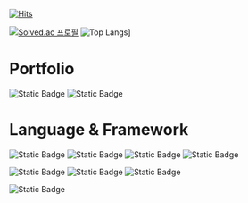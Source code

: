 [![Hits](https://hits.seeyoufarm.com/api/count/incr/badge.svg?url=https%3A%2F%2Fgithub.com%2Fcho960422%2Fhit-counter&count_bg=%2379C83D&title_bg=%23555555&icon=&icon_color=%23E7E7E7&title=hits&edge_flat=false)](https://hits.seeyoufarm.com)

[![Solved.ac 프로필](http://mazassumnida.wtf/api/v2/generate_badge?boj=cho960422)](https://solved.ac/cho960422)
![Top Langs](https://github-readme-stats.vercel.app/api/top-langs/?username=cho960422)]

# Portfolio
![Static Badge](https://img.shields.io/badge/Notion-000000?link=https%3A%2F%2Fverdant-wolf-6b3.notion.site%2FAOS-d0a7a2f913da4a3fa52e5ff4b0ce2c1a)
![Static Badge](https://img.shields.io/badge/Tistory-000000?link=https%253A%252F%252Fcho960422.tistory.com%252F)

# Language & Framework
![Static Badge](https://img.shields.io/badge/Kotlin-7F52FF)
![Static Badge](https://img.shields.io/badge/Java-2AB1AC)
![Static Badge](https://img.shields.io/badge/Dart-0175C2)
![Static Badge](https://img.shields.io/badge/Javascript-F7DF1E)

![Static Badge](https://img.shields.io/badge/Android-3DDC84)
![Static Badge](https://img.shields.io/badge/Flutter-02569B)
![Static Badge](https://img.shields.io/badge/Spring-6DB33F)

![Static Badge](https://img.shields.io/badge/MySQL-4479A1)